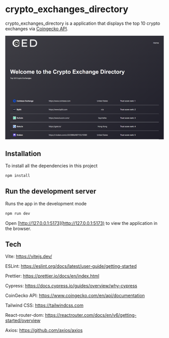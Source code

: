 # crypto_exchanges_directory

crypto_exchanges_directory is a application that displays the top 10 crypto exchanges via [Coingecko API](https://www.coingecko.com/en/api/documentation).  


![Project Preview](https://github.com/robinswaylu/crypto_exchanges_directory/blob/main/src/assets/screen.png?raw=true)

## Installation

To install all the dependencies in this project

```bash
npm install 
```

## Run the development server

Runs the app in the development mode 

```javascript
npm run dev 
```

Open [http://127.0.0.1:5173](http://127.0.0.1:5173) to view the application in the browser.
 
## Tech  

Vite: https://vitejs.dev/ 

ESLint: https://eslint.org/docs/latest/user-guide/getting-started 

Prettier: https://prettier.io/docs/en/index.html 

Cypress: https://docs.cypress.io/guides/overview/why-cypress 

CoinGecko API: https://www.coingecko.com/en/api/documentation 

Tailwind CSS: https://tailwindcss.com

React-router-dom: https://reactrouter.com/docs/en/v6/getting-started/overview 

Axios: https://github.com/axios/axios
